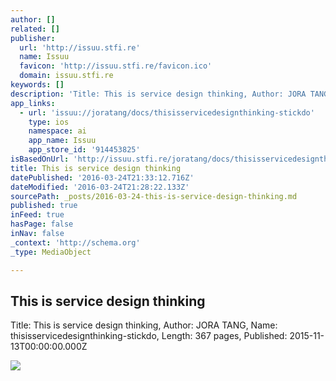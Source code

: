 ```yaml
---
author: []
related: []
publisher:
  url: 'http://issuu.stfi.re'
  name: Issuu
  favicon: 'http://issuu.stfi.re/favicon.ico'
  domain: issuu.stfi.re
keywords: []
description: 'Title: This is service design thinking, Author: JORA TANG, Name: thisisservicedesignthinking-stickdo, Length: 367 pages, Published: 2015-11-13T00:00:00.000Z'
app_links:
  - url: 'issuu://joratang/docs/thisisservicedesignthinking-stickdo'
    type: ios
    namespace: ai
    app_name: Issuu
    app_store_id: '914453825'
isBasedOnUrl: 'http://issuu.stfi.re/joratang/docs/thisisservicedesignthinking-stickdo?sf=kwebok'
title: This is service design thinking
datePublished: '2016-03-24T21:33:12.716Z'
dateModified: '2016-03-24T21:28:22.133Z'
sourcePath: _posts/2016-03-24-this-is-service-design-thinking.md
published: true
inFeed: true
hasPage: false
inNav: false
_context: 'http://schema.org'
_type: MediaObject

---
```

<article style=""><h1>This is service design thinking</h1><p>Title: This is service design thinking, Author: JORA TANG, Name: thisisservicedesignthinking-stickdo, Length: 367 pages, Published: 2015-11-13T00:00:00.000Z</p><img src="http://image.issuu.com/151113124741-7e32a43b783089b1ba81f356a831cc84/jpg/page_1.jpg" /></article>
